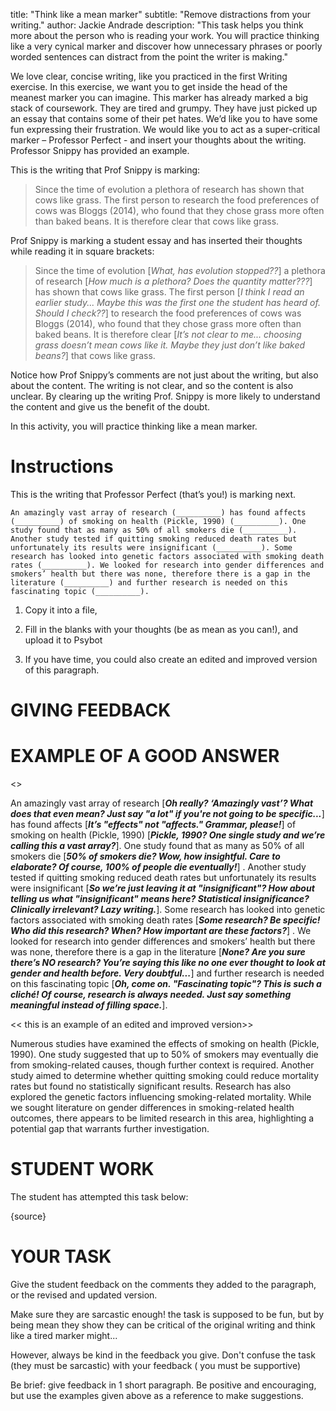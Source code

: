 title: "Think like a mean marker"
subtitle: "Remove distractions from your writing."
author: Jackie Andrade
description: "This task helps you think more about the person who is reading your work. You will practice thinking like a very cynical marker and discover how unnecessary phrases or poorly worded sentences can distract from the point the writer is making."

We love clear, concise writing, like you practiced in the first Writing exercise. In this exercise, we want you to get inside the head of the meanest marker you can imagine. This marker has already marked a big stack of coursework. They are tired and grumpy. They have just picked up an essay that contains some of their pet hates. We’d like you to have some fun expressing their frustration. We would like you to act as a super-critical marker – Professor Perfect - and insert your thoughts about the writing. Professor Snippy has provided an example.

This is the writing that Prof Snippy is marking:

> Since the time of evolution a plethora of research has shown that cows like grass. The first person to research the food preferences of cows was Bloggs (2014), who found that they chose grass more often than baked beans. It is therefore clear that cows like grass.

Prof Snippy is marking a student essay and  has inserted their thoughts while reading it in square brackets:

> Since the time of evolution \[*What, has evolution stopped??*\] a plethora of research \[*How much is a plethora? Does the quantity matter???*\] has shown that cows like grass. The first person \[*I think I read an earlier study... Maybe this was the first one the student has heard of. Should I check??*\] to research the food preferences of cows was Bloggs (2014), who found that they chose grass more often than baked beans. It is therefore clear \[*It’s not clear to me... choosing grass doesn’t mean cows like it. Maybe they just don’t like baked beans?*\] that cows like grass.

Notice how Prof Snippy’s comments are not just about the writing, but also about the content. The writing is not clear, and so the content is also unclear.
By clearing up the writing Prof. Snippy is more likely to understand the content
and give us the benefit of the doubt.

In this activity, you will practice thinking like a mean marker.


# Instructions

This is the writing that Professor Perfect (that’s you!) is marking next. 

```
An amazingly vast array of research (__________) has found affects (__________) of smoking on health (Pickle, 1990) (__________). One study found that as many as 50% of all smokers die (__________). Another study tested if quitting smoking reduced death rates but unfortunately its results were insignificant (__________). Some research has looked into genetic factors associated with smoking death rates (__________). We looked for research into gender differences and smokers’ health but there was none, therefore there is a gap in the literature (__________) and further research is needed on this fascinating topic (__________).
```


1. Copy it into a file, 
2. Fill in the blanks with your thoughts (be as mean as you can!), and upload it to Psybot

3. If you have time, you could also create an edited and improved version of this paragraph.



# GIVING FEEDBACK


# EXAMPLE OF A GOOD ANSWER

<<this is the sort of thing the student might have done. you can use this in your feedback to them to make suggestions to improve>>

An amazingly vast array of research \[***Oh really? ‘Amazingly vast’? What does that even mean? Just say "a lot" if you're not going to be specific...***\] has found affects \[***It’s "effects" not "affects." Grammar, please!***\] of smoking on health (Pickle, 1990) \[***Pickle, 1990? One single study and we’re calling this a vast array?***\]. One study found that as many as 50% of all smokers die \[***50% of smokers die? Wow, how insightful. Care to elaborate? Of course, 100% of people die eventually!***\] . Another study tested if quitting smoking reduced death rates but unfortunately its results were insignificant \[***So we’re just leaving it at "insignificant"? How about telling us what "insignificant" means here? Statistical insignificance? Clinically irrelevant? Lazy writing.***\]. Some research has looked into genetic factors associated with smoking death rates \[***Some research? Be specific! Who did this research? When? How important are these factors?***\] . We looked for research into gender differences and smokers’ health but there was none, therefore there is a gap in the literature \[***None? Are you sure there’s NO research? You’re saying this like no one ever thought to look at gender and health before. Very doubtful...***\] and further research is needed on this fascinating topic \[***Oh, come on. "Fascinating topic"? This is such a cliché! Of course, research is always needed. Just say something meaningful instead of filling space.***\].




<< this is an example of an edited and improved version>>

Numerous studies have examined the effects of smoking on health (Pickle, 1990). One study suggested that up to 50% of smokers may eventually die from smoking-related causes, though further context is required. Another study aimed to determine whether quitting smoking could reduce mortality rates but found no statistically significant results. Research has also explored the genetic factors influencing smoking-related mortality. While we sought literature on gender differences in smoking-related health outcomes, there appears to be limited research in this area, highlighting a potential gap that warrants further investigation.



# STUDENT WORK

The student has attempted this task below:

{source}

# YOUR TASK

Give the student feedback on the comments they added to the paragraph, or the 
revised and updated version.

Make sure they are sarcastic enough! the task is supposed to be fun, but by being mean they show they can be critical of the original writing and think like a tired marker might...

However, always be kind in the feedback you give. Don't confuse the task (they must be sarcastic) with your feedback ( you must be supportive)

Be brief: give feedback in 1 short paragraph. Be positive and encouraging, but use the examples given above as a reference to make suggestions.
